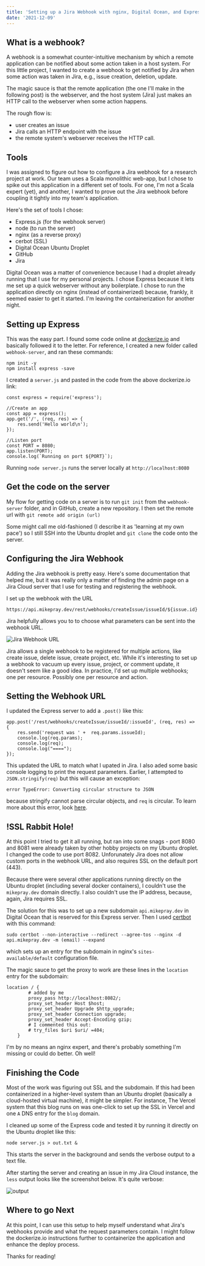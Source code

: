 ```yaml
---
title: 'Setting up a Jira Webhook with nginx, Digital Ocean, and Express'
date: '2021-12-09'
---
```


## What is a webhook?
A webhook is a somewhat counter-intuitive mechanism by which a remote application can be notified about some action taken in a host system. For this little project, I wanted to create a webhook to get notified by Jira when some action was taken in Jira, e.g., issue creation, deletion, update.

The magic sauce is that the remote application (the one I'll make in the following post) is the webserver, and the host system (Jira) just makes an HTTP call to the webserver when some action happens.

The rough flow is:
- user creates an issue
- Jira calls an HTTP endpoint with the issue
- the remote system's webserver receives the HTTP call.

## Tools
I was assigned to figure out how to configure a Jira webhook for a research project at work. Our team uses a Scala monolithic web-app, but I chose to spike out this application in a different set of tools. For one, I'm not a Scala expert (yet), and another, I wanted to prove out the Jira webhook before coupling it tightly into my team's application.

Here's the set of tools I chose:
- Express.js (for the webhook server)
- node (to run the server)
- nginx (as a reverse proxy)
- cerbot (SSL)
- Digital Ocean Ubuntu Droplet
- GitHub
- Jira

Digital Ocean was a matter of convenience because I had a droplet already running that I use for my personal projects. I chose Express because it lets me set up a quick webserver without any boilerplate. I chose to run the application directly on nginx (instead of containerized) because, frankly, it seemed easier to get it started. I'm leaving the containerization for another night.

## Setting up Express
This was the easy part. I found some code online at [dockerize.io](https://dockerize.io/guides/node-express-guide) and basically followed it to the letter. For reference, I created a new folder called `webhook-server`, and ran these commands:

```
npm init -y
npm install express -save
```
I created a `server.js` and pasted in the code from the above dockerize.io link:

```
const express = require('express');

//Create an app
const app = express();
app.get('/', (req, res) => {
    res.send('Hello world\n');
});

//Listen port
const PORT = 8080;
app.listen(PORT);
console.log(`Running on port ${PORT}`);
```

Running `node server.js` runs the server locally at `http://localhost:8080`

## Get the code on the server
My flow for getting code on a server is to run 
`git init` from the `webhook-server` folder, and in GitHub, create a new repository. I then set the remote url with `git remote add origin (url)`

Some might call me old-fashioned (I describe it as 'learning at my own pace') so I still SSH into the Ubuntu droplet and `git clone` the code onto the server. 

## Configuring the Jira Webhook
Adding the Jira webhook is pretty easy. Here's some documentation that helped me, but it was really only a matter of finding the admin page on a Jira Cloud server that I use for testing and registering the webhook. 

I set up the webhook with the URL 
```
https://api.mikepray.dev/rest/webhooks/createIssue/issueId/${issue.id}
```

Jira helpfully allows you to to choose what parameters can be sent into the webhook URL. 

![Jira Webhook URL](/images/webhook.png "Jira webhook setup")

Jira allows a single webhook to be registered for multiple actions, like create issue, delete issue, create project, etc. While it's interesting to set up a webhook to vacuum up every issue, project, or comment update, it doesn't seem like a good idea. In practice, I'd set up multiple webhooks; one per resource. Possibly one per resource and action.

## Setting the Webhook URL

I updated the Express server to add a `.post()` like this:

```
app.post('/rest/webhooks/createIssue/issueId/:issueId', (req, res) => {
    res.send('request was ' +  req.params.issueId);
    console.log(req.params);
    console.log(req);
    console.log("====");
});
```

This updated the URL to match what I upated in Jira. I also aded some basic console logging to print the request parameters. Earlier, I attempted to `JSON.stringify(req)` but this will cause an exception:

```
error TypeError: Converting circular structure to JSON
```
 because stringify cannot parse circular objects, and `req` is circular. To learn more about this error, look [here](https://stackoverflow.com/questions/27101240/typeerror-converting-circular-structure-to-json-in-nodejs).

## !SSL Rabbit Hole!
At this point I tried to get it all running, but ran into some snags - port 8080 and 8081 were already taken by other hobby projects on my Ubuntu droplet. I changed the code to use port 8082. Unforunately Jira does not allow custom ports in the webhook URL, and also requires SSL on the default port (443). 

Because there were several other applications running directly on the Ubuntu droplet (including several docker containers), I couldn't use the `mikepray.dev` domain directly. I also couldn't use the IP address, because, again, Jira requires SSL. 

The solution for this was to set up a new subdomain `api.mikepray.dev` in Digital Ocean that is reserved for this Express server. Then I used [certbot](https://certbot.eff.org) with this command:

```
sudo certbot --non-interactive --redirect --agree-tos --nginx -d api.mikepray.dev -m (email) --expand
```
which sets up an entry for the subdomain in nginx's `sites-available/default` configuration file.

The magic sauce to get the proxy to work are these lines in the `location` entry for the subdomain:

```
location / {
        # added by me
        proxy_pass http://localhost:8082/;
        proxy_set_header Host $host;
        proxy_set_header Upgrade $http_upgrade;
        proxy_set_header Connection upgrade;
        proxy_set_header Accept-Encoding gzip;
        # I commented this out:
        # try_files $uri $uri/ =404;
    }
```

I'm by no means an nginx expert, and there's probably something I'm missing or could do better. Oh well!

## Finishing the Code
Most of the work was figuring out SSL and the subdomain. If this had been containerized in a higher-level system than an Ubuntu droplet (basically a cloud-hosted virtual machine), it might be simpler. For instance, The Vercel system that this blog runs on was one-click to set up the SSL in Vercel and one `A` DNS entry for the `blog` domain.

I cleaned up some of the Express code and tested it by running it directly on the Ubuntu droplet like this: 

```
node server.js > out.txt &
```

This starts the server in the background and sends the verbose output to a text file.

After starting the server and creating an issue in my Jira Cloud instance, the `less` output looks like the screenshot below. It's quite verbose:

![output](/images/out.png "out")

## Where to go Next
At this point, I can use this setup to help myself understand what Jira's webhooks provide and what the request parameters contain. I might follow the dockerize.io instructions further to containerize the application and enhance the deploy process.

Thanks for reading!